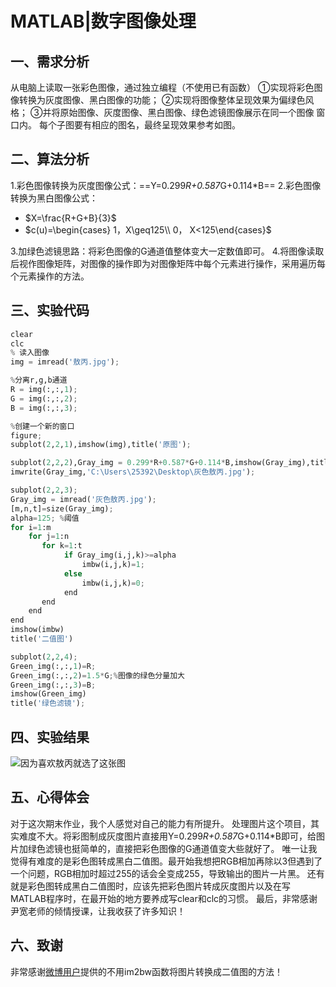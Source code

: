 # MATLAB|数字图像处理

## 一、需求分析
从电脑上读取一张彩色图像，通过独立编程（不使用已有函数）
	①实现将彩色图像转换为灰度图像、黑白图像的功能；
	②实现将图像整体呈现效果为偏绿色风格；
	③并将原始图像、灰度图像、黑白图像、绿色滤镜图像展示在同一个图像			   窗口内。
	每个子图要有相应的图名，最终呈现效果参考如图。
## 二、算法分析
1.彩色图像转换为灰度图像公式：==Y=0.299*R+0.587*G+0.114*B==
2.彩色图像转换为黑白图像公式：

 - $X=\frac{R+G+B}{3}$
 - $c(u)=\begin{cases} 1，X\geq125\\ 0， X<125\end{cases}$
 
3.加绿色滤镜思路：将彩色图像的G通道值整体变大一定数值即可。
4.将图像读取后视作图像矩阵，对图像的操作即为对图像矩阵中每个元素进行操作，采用遍历每个元素操作的方法。
## 三、实验代码

```python
clear
clc
% 读入图像
img = imread('敖丙.jpg');

%分离r,g,b通道
R = img(:,:,1);
G = img(:,:,2);
B = img(:,:,3);

%创建一个新的窗口
figure;
subplot(2,2,1),imshow(img),title('原图');

subplot(2,2,2),Gray_img = 0.299*R+0.587*G+0.114*B,imshow(Gray_img),title('灰度图');
imwrite(Gray_img,'C:\Users\25392\Desktop\灰色敖丙.jpg');

subplot(2,2,3);
Gray_img = imread('灰色敖丙.jpg');
[m,n,t]=size(Gray_img);
alpha=125; %阈值
for i=1:m
    for j=1:n
       for k=1:t
            if Gray_img(i,j,k)>=alpha
                imbw(i,j,k)=1;
            else
                imbw(i,j,k)=0;
            end  
       end
    end
end
imshow(imbw)
title('二值图')

subplot(2,2,4);
Green_img(:,:,1)=R;
Green_img(:,:,2)=1.5*G;%图像的绿色分量加大
Green_img(:,:,3)=B; 
imshow(Green_img)
title('绿色滤镜');

```
## 四、实验结果
![因为喜欢敖丙就选了这张图](https://img-blog.csdnimg.cn/20210103132255246.png?x-oss-process=image/watermark,type_ZmFuZ3poZW5naGVpdGk,shadow_10,text_aHR0cHM6Ly9ibG9nLmNzZG4ubmV0L3FxXzQ1NDczMzMw,size_16,color_FFFFFF,t_70#pic_center)
## 五、心得体会
 对于这次期末作业，我个人感觉对自己的能力有所提升。
处理图片这个项目，其实难度不大。将彩图制成灰度图片直接用Y=0.299*R+0.587*G+0.114*B即可，给图片加绿色滤镜也挺简单的，直接把彩色图像的G通道值变大些就好了。
唯一让我觉得有难度的是彩色图转成黑白二值图。最开始我想把RGB相加再除以3但遇到了一个问题，RGB相加时超过255的话会全变成255，导致输出的图片一片黑。
还有就是彩色图转成黑白二值图时，应该先把彩色图片转成灰度图片以及在写MATLAB程序时，在最开始的地方要养成写clear和clc的习惯。
最后，非常感谢尹宽老师的倾情授课，让我收获了许多知识！
## 六、致谢
非常感谢[微博用户](http://blog.sina.com.cn/s/blog_6935ad190101cuax.html)提供的不用im2bw函数将图片转换成二值图的方法！



